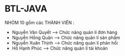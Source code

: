 # BTL-JAVA
NHÓM 10 gồm các 
THÀNH VIÊN : 
 - Nguyễn Văn Quyết --> Chức năng quản lí đơn hàng
 - Nguyễn Hồng Quân --> Chức năng quản lí sản phẩm
 - Nguyễn Xuân Thịnh  -->  Chức năng quản lí phản hồi
 - Hồ Hạnh Phúc --> Chức năng quản lí tài khoản

